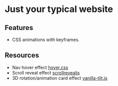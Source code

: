 # Just your typical website

## Features
- CSS animations with keyframes.


## Resources
- Nav hover effect [hover.css](https://ianlunn.github.io/Hover/)
- Scroll reveal effect [scrollrevealjs](https://scrollrevealjs.org/)
- 3D rotation/animation card effect [vanilla-tilt.js](https://micku7zu.github.io/vanilla-tilt.js/)